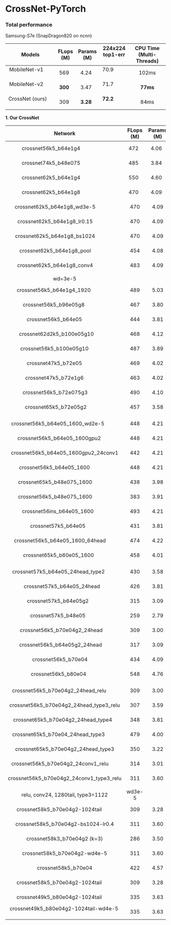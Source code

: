 # CrossNet-PyTorch

### Total performance

Samsung-S7e (SnapDragon820 on ncnn)

|  Models |       FLops</br>(M)    |  Params</br>(M) | 224x224</br>top1-err   |   CPU Time</br>(Multi-Threads)  |
| :------------------------------: | :----: | :----: | :--------------------: | :-------: |
| MobileNet-v1                     | 569    | 4.24   | 70.9                   | 102ms |
| MobileNet-v2                     | **300**    | 3.47   | 71.7                   | **77ms**  |
| CrossNet (ours)                  | 309    | **3.28**   | **72.2**                   | 84ms  |

**1. Our CrossNet**

|  Network|       FLops</br>(M)       |  Params</br>(M) | 224x224</br>top1-err   |   Server  |
| :--------------------------------------: | :----: | :----: | :--------------------: | :-------: |
| crossnet56k5_b64e1g4                     | 472    | 4.06   | 27.51/27.19            | 20-former |
| crossnet74k5_b48e075                     | 485    | 3.84   | 28.10/27.74            | 20-later  |  
| crossnet62k5_b64e1g4                     | 550    | 4.60   | 27.06/26.87            | 70-former |
| crossnet62k5_b64e1g8                     | 470    | 4.09   | 27.70/27.39            | 70-later  |  
| crossnet62k5_b64e1g8_wd3e-5              | 470    | 4.09   | 27.35/27.01            | 30-former |
| crossnet62k5_b64e1g8_lr0.15              | 470    | 4.09   | 28.11/27.65            | 30-later  |
| crossnet62k5_b64e1g8_bs1024              | 470    | 4.09   | 27.63/27.36            | 21-all    |
| crossnet62k5_b64e1g8_pool                | 454    | 4.08   | 28.05/--               | 40-former |
| crossnet62k5_b64e1g8_conv4               | 483    | 4.09   | 27.55/27.15            | 40-later  |
|                                          |        |        |                        |           |
| wd=3e-5                                  |        |        |                        |           |
| crossnet56k5_b64e1g4_1920                | 489    | 5.03   | 26.94/26.70            | 20-former |
| crossnet56k5_b96e05g8                    | 467    | 3.80   | 27.35/--               | 20-later  |
| crossnet56k5_b64e05                      | 444    | 3.81   | 27.50/27.06            | 21-all    |
| crossnet62d2k5_b100e05g10                | 468    | 4.12   | 27.52/--               | 30-former |
| crossnet56k5_b100e05g10                  | 487    | 3.89   | 27.47/--               | 30-later  |
| crossnet47k5_b72e05                      | 469    | 4.02   | 27.68/--               | 40-former |
| crossnet47k5_b72e1g6                     | 463    | 4.02   | 27.44/--               | 40-later  |
| crossnet56k5_b72e075g3                   | 490    | 4.10   | 27.11/--               | 70-former |
| crossnet65k5_b72e05g2                    | 457    | 3.58   | 27.03/--               | 70-later  |
|                                          |        |        |                        |           |
| crossnet56k5_b64e05_1600_wd2e-5          | 448    | 4.21   | 27.60/--               | 20-former |
| crossnet56k5_b64e05_1600gpu2             | 448    | 4.21   | 27.66/--               | 20-later1 |
| crossnet56k5_b64e05_1600gpu2_24conv1     | 442    | 4.21   | 27.58/--               | 20-later2 |
| crossnet56k5_b64e05_1600                 | 448    | 4.21   | 27.41/27.03            | 21-all    |
| crossnet65k5_b48e075_1600                | 438    | 3.98   | 28.01/--               | 30-former |
| crossnet56k5_b48e075_1600                | 383    | 3.91   | 28.48/28.05            | 30-later  |
| crossnet56ins_b64e05_1600                | 493    | 4.21   | 27.35/--               | 40-former |
| crossnet57k5_b64e05                      | 431    | 3.81   | 27.94/--               | 40-later  |
| crossnet56k5_b64e05_1600_64head          | 474    | 4.22   | 27.14/--               | 70-former |
| crossnet65k5_b60e05_1600                 | 458    | 4.01   | 27.51/--               | 70-later  |
|                                          |        |        |                        |           |
| crossnet57k5_b64e05_24head_type2         | 430    | 3.58   | 28.28/--               | 20-former |
| crossnet57k5_b64e05_24head               | 426    | 3.81   | 28.08/--               | 20-later  |
| crossnet57k5_b64e05g2                    | 315    | 3.09   | 28.49/28.02            | 30-former |
| crossnet57k5_b48e05                      | 259    | 2.79   | 30.13/--               | 30-later  |
| crossnet56k5_b70e04g2_24head             | 309    | 3.00   | 28.39/27.96            | 40-former |
| crossnet56k5_b64e05g2_24head             | 317    | 3.09   | 28.61/--               | 40-later  |
| crossnet56k5_b70e04                      | 434    | 4.09   | 27.43/27.28            | 70-former |
| crossnet56k5_b80e04                      | 548    | 4.76   | 26.70/26.47            | 70-later  |
|                                          |        |        |                        |           |
| crossnet56k5_b70e04g2_24head_relu        | 309    | 3.00   | 28.34/--               | 20-former |
| crossnet56k5_b70e04g2_24head_type3_relu  | 307    | 3.59   | 28.17/27.84            | 20-later  |
| crossnet65k5_b70e04g2_24head_type4       | 348    | 3.81   | 28.02/--               | 21-all    |
| crossnet65k5_b70e04_24head_type3         | 479    | 4.00   | 27.13/--               | 30-former |
| crossnet65k5_b70e04g2_24head_type3       | 350    | 3.22   | 28.20/--               | 30-later  |
| crossnet56k5_b70e04g2_24conv1_relu       | 314    | 3.01   | fail                   | 70-former |
| crossnet56k5_b70e04g2_24conv1_type3_relu | 311    | 3.60   | 28.22/27.89            | 70-later  |
|                                          |        |        |                        |           |
| relu, conv24, 1280tail, type3=1122       | wd3e-5 |        |                        |           |
| crossnet58k5_b70e04g2-1024tail           | 309    | 3.28   | --/--                  | 20-all    |
| crossnet58k5_b70e04g2-bs1024-lr0.4       | 311    | 3.60   | --/--                  | 21-all    |
| crossnet58k3_b70e04g2 (k=3)              | 286    | 3.50   | 28.77/28.38            | 30-former |
| crossnet58k5_b70e04g2-wd4e-5             | 311    | 3.60   | 28.78/--               | 30-later  |
| crossnet58k5_b70e04                      | 422    | 4.57   | --/--                  | 40-former |
| crossnet58k5_b70e04g2-1024tail           | 309    | 3.28   | --/--                  | 40-later  |
| crossnet49k5_b80e04g2-1024tail           | 335    | 3.63   | --/--                  | 70-former |
| crossnet49k5_b80e04g2-1024tail-wd4e-5    | 335    | 3.63   | --/--                  | 70-later  |

